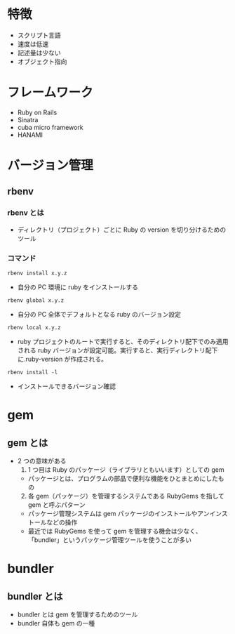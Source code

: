 # 特徴

- スクリプト言語
- 速度は低速
- 記述量は少ない
- オブジェクト指向

# フレームワーク

- Ruby on Rails
- Sinatra
- cuba micro framework
- HANAMI

# バージョン管理

## rbenv

### rbenv とは

- ディレクトリ（プロジェクト）ごとに Ruby の version を切り分けるためのツール

### コマンド

```
rbenv install x.y.z
```

- 自分の PC 環境に ruby をインストールする

```
rbenv global x.y.z
```

- 自分の PC 全体でデフォルトとなる ruby のバージョン設定

```
rbenv local x.y.z
```

- ruby プロジェクトのルートで実行すると、そのディレクトリ配下でのみ適用される ruby バージョンが設定可能。実行すると、実行ディレクトリ配下に.ruby-version が作成される。

```
rbenv install -l
```

- インストールできるバージョン確認

# gem

## gem とは

- 2 つの意味がある
  1. 1 つ目は Ruby のパッケージ（ライブラリともいいます）としての gem
  - パッケージとは、プログラムの部品で便利な機能をひとまとめにしたもの
  2. 各 gem（パッケージ）を管理するシステムである RubyGems を指して gem と呼ぶパターン
  - パッケージ管理システムは gem パッケージのインストールやアンインストールなどの操作
  - 最近では RubyGems を使って gem を管理する機会は少なく、「bundler」というパッケージ管理ツールを使うことが多い

# bundler

## bundler とは

- bundler とは gem を管理するためのツール
- bundler 自体も gem の一種
